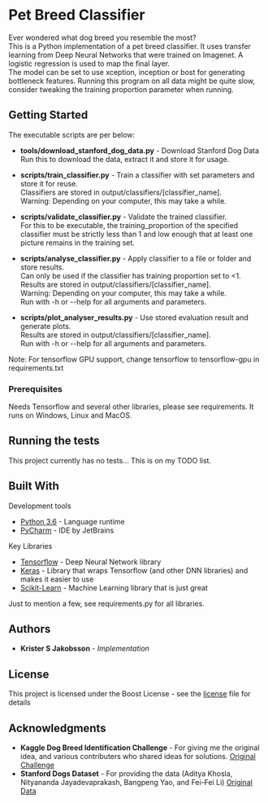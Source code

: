 # Pet Breed Classifier

Ever wondered what dog breed you resemble the most?<br>
This is a Python implementation of a pet breed classifier.
It uses transfer learning from Deep Neural Networks that were trained on Imagenet.
A logistic regression is used to map the final layer.
<br>
The model can be set to use xception, inception or bost for generating bottleneck features.
Running this program on all data might be quite slow, consider tweaking the training proportion parameter when running.

## Getting Started

The executable scripts are per below:

* **tools/download_stanford_dog_data.py** - Download Stanford Dog Data<br>
Run this to download the data, extract it and store it for usage.<br>

* **scripts/train_classifier.py** - Train a classifier with set parameters and store it for reuse.<br>
Classifiers are stored in output/classifiers/[classifier_name].<br>
Warning: Depending on your computer, this may take a while.<br>

* **scripts/validate_classifier.py** - Validate the trained classifier. <br>
For this to be executable, the training_proportion of the specified classifier must be strictly less than 1 and low enough that at least one picture remains in the training set.

* **scripts/analyse_classifier.py** - Apply classifier to a file or folder and store results. <br>
Can only be used if the classifier has training proportion set to <1. <br> 
Results are stored in output/classifiers/[classifier_name].<br>
Warning: Depending on your computer, this may take a while.<br>
Run with -h or --help for all arguments and parameters.

* **scripts/plot_analyser_results.py** - Use stored evaluation result and generate plots. <br>
Results are stored in output/classifiers/[classifier_name].<br>
Run with -h or --help for all arguments and parameters.


Note: For tensorflow GPU support, change tensorflow to tensorflow-gpu in requirements.txt

### Prerequisites

Needs Tensorflow and several other libraries,
please see requirements.
It runs on Windows, Linux and MacOS.

## Running the tests

This project currently has no tests...
This is on my TODO list.

## Built With

Development tools

* [Python 3.6](https://www.python.org/downloads/) - Language runtime
* [PyCharm](https://www.jetbrains.com/pycharm/) - IDE by JetBrains

Key Libraries

* [Tensorflow](https://www.tensorflow.org/) - Deep Neural Network library
* [Keras](https://keras.io/) - Library that wraps Tensorflow (and other DNN libraries) and makes it easier to use
* [Scikit-Learn](https://scikit-learn.org/stable/) - Machine Learning library that is just great

Just to mention a few, see requirements.py for all libraries.

## Authors

* **Krister S Jakobsson** - *Implementation*

## License

This project is licensed under the Boost License - see the [license](LICENSE.md) file for details

## Acknowledgments

* **Kaggle Dog Breed Identification Challenge** -  For giving me the original idea, and various contributers who shared ideas for solutions.
[Original Challenge](https://www.kaggle.com/c/dog-breed-identification)
* **Stanford Dogs Dataset** - For providing the data (Aditya Khosla, Nityananda Jayadevaprakash, Bangpeng Yao, and Fei-Fei Li)
[Original Data](http://vision.stanford.edu/aditya86/ImageNetDogs/)
